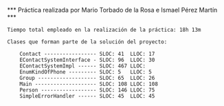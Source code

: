 
*** Práctica realizada por Mario Torbado de la Rosa e Ismael Pérez Martín ***
	
	Tiempo total empleado en la realización de la práctica: 18h 13m
	
	Clases que forman parte de la solución del proyecto:

		Contact ----------------- SLOC: 41  LLOC: 17
		EContactSystemInterface - SLOC: 96  LLOC: 30
		EContactSystemImpl ------ SLOC: 467 LLOC:
		EnumKindOfPhone --------- SLOC: 5   LLOC: 5
		Group ------------------- SLOC: 65  LLOC: 26
		Main -------------------- SLOC: 108 LLOC: 108
		Person ------------------ SLOC: 146 LLOC: 75
		SimpleErrorHandler ------ SLOC: 45  LLOC: 45
		
		